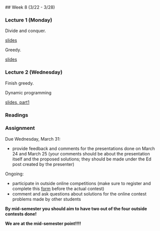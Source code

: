 <div class="week">

<div class="week_heading" markdown="1">
## Week 8 (3/22 - 3/28)
</div>

<div class="column_materials"  markdown="1">

### Lecture 1 (Monday)

Divide and conquer.

[slides](slides/09-divide_and_conquer.html)

Greedy.

[slides](slides/10-greedy.html)


### Lecture 2 (Wednesday)

Finish greedy.

Dynamic programming

[slides, part1 ](slides/11-dynamic_programming_1.html)

### Readings




</div>

<div class="column_assign"  markdown="1">


### Assignment

Due Wednesday, March 31:
- provide feedback and comments for the presentations done on March 24 and March 25
(your comments should be about the presentation itself and the proposed solutions;
they should be made under the Ed post created by the presenter)


Ongoing:
- participate in outside online competitions (make sure to register and complete
this [form](https://forms.gle/h4Lb5faESmUsUybE8) before the actual contest)
- comment and ask questions about solutions for the online contest problems made by other students

__By mid-semester you should aim to have two out of the four outside contests done!__

__We are at the mid-semester point!!!!__


</div>
</div>
